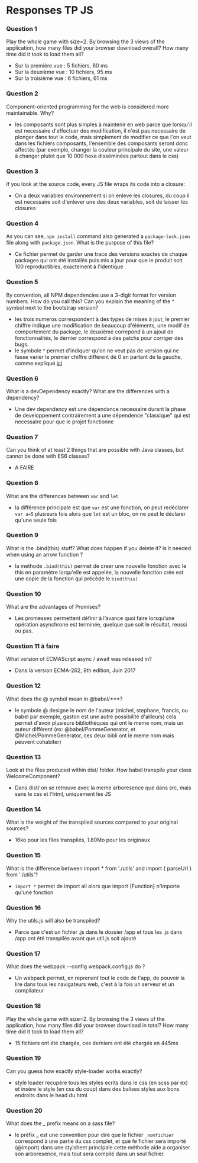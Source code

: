 # Responses TP JS

### Question 1
Play the whole game with size=2. By browsing the 3 views of the application, how many files did your browser download overall? How many time did it took to load them all?
- Sur la première vue : 5 fichiers, 60 ms
- Sur la deuxième vue : 10 fichiers, 95 ms
- Sur la troisième vue : 6 fichiers, 61 ms

### Question 2
Component-oriented programming for the web is considered more maintainable. Why?
- les composants sont plus simples à maintenir en web parce que lorsqu'il est necessaire d'effectuer des modification, il n'est pas necessaire de plonger dans tout le code, mais simplement de modifier ce que l'on veut dans les fichiers composants, l'ensemble des composants seront donc affectés (par exemple, changer la couleur principale du site, une valeur à changer plutot que 10 000 hexa disséminées partout dans le css)

### Question 3
If you look at the source code, every JS file wraps its code into a closure:
- On a deux variables environnement si on enleve les closures, 
du coup il est necessaire soit d'enlever une des deux variables, soit de laisser les closures

### Question 4
As you can see, `npm install` command also generated a `package-lock.json` file along with `package.json`. What is the purpose of this file?
- Ce fichier permet de garder une trace des versions exactes de chaque packages qui ont été installés puis mis a jour pour que le produit soit 100 reproductibles, exactement à l'identique 

### Question 5 
By convention, all NPM dependencies use a 3-digit format for version numbers. How do you call this? Can you explain the meaning of the ^ symbol next to the bootstrap version?
- les trois numeros correspondent à des types de mises à jour, le premier chiffre indique une modification de beaucoup d'éléments, une modif de comportement du package, le deuxième correpond à un ajout de fonctionnalités, le dernier correspond a des patchs pour corriger des bugs.
- le symbole ^ permet d'indiquer qu'on ne veut pas de version qui ne fasse varier le premier chiffre différent de 0 en partant de la gauche, comme expliqué [ici](https://nodejs.dev/learn/the-package-lock-json-file)

### Question 6 
What is a devDependency exactly? What are the differences with a dependency?
- Une dev dependency est une dépendance necessaire durant la phase de developpement contrairement a une dépendence "classique" qui est necessaire pour que le projet fonctionne

### Question 7 
Can you think of at least 2 things that are possible with Java classes, but cannot be done with ES6 classes?
- A FAIRE

### Question 8
What are the differences between `var` and `let`
- la différence principale est que `var` est une fonction, on peut redéclarer `var a=5` plusieurs fois alors que `let` est un bloc, on ne peut le déclarer qu'une seule fois

### Question 9 
What is the .bind(this) stuff? What does happen if you delete it? Is it needed when using an arrow function ?
- la methode `.bind(this)` permet de creer une nouvelle fonction avec le this en paramètre lorqu'elle est appelée, la nouvelle fonction crée est une copie de la fonction qui précède le `bind(this)`

### Question 10
What are the advantages of Promises?
- Les promesses permettent définir à l’avance quoi faire lorsqu’une opération asynchrone est terminée, quelque que soit le résultat, reussi ou pas.

### Question 11 à faire
What version of ECMAScript async / await was released in?
- Dans la version ECMA-262, 8th edition, Juin 2017

### Question 12
What does the @ symbol mean in @babel/***?
- le symbole @ designe le nom de l'auteur (michel, stephane, francis, ou babel par exemple, gaston est une autre possibilité d'ailleurs) cela permet d'avoir plusieurs bibliothèques qui ont le meme nom, mais un auteur différent (ex: @babel/PommeGenerator, et @Michel/PommeGenerator, ces deux bibli ont le meme nom mais peuvent cohabiter) 

### Question 13 
Look at the files produced within dist/ folder. How babel transpile your class WelcomeComponent?
- Dans dist/ on se retrouve avec la meme arboresence que dans src, mais sans le css et l'html, uniquement les JS

### Question 14 
What is the weight of the transpiled sources compared to your original sources?
- 16ko pour les files transpilés, 1.80Mo pour les originaux 

### Question 15
What is the difference between import * from './utils' and import { parseUrl } from './utils'?
- `import *` permet de import all alors que import {Function} n'importe qu'une fonction 

### Question 16
Why the utils.js will also be transpiled?
- Parce que c'est un fichier .js dans le dossier /app et tous les .js dans /app ont été transpilés avant que util.js soit ajouté

### Question 17
What does the webpack --config webpack.config.js do ?
-  Un webpack permet, en reprenant tout le code de l'app, de pouvoir la lire dans tous les navigateurs web, c'est à la fois un serveur et un compilateur 

### Question 18
Play the whole game with size=2. By browsing the 3 views of the application, how many files did your browser download in total? How many time did it took to load them all?
- 15 fichiers ont été chargés, ces derniers ont été chargés en 445ms

### Question 19
Can you guess how exactly style-loader works exactly?
- style loader recupère tous les styles ecrits dans le css (en scss par ex) et insère le style (en css du coup) dans des balises styles aux bons endroits dans le head du html

### Question 20
What does the _ prefix means on a sass file?
- le préfix _ est une convention pour dire que le fichier `_nomfichier` correspond à une partie du css complet, et que fe fichier sera importé (@import) dans une stylsheet principale 
cette méthode aide a organiser son arboresence, mais tout sera compilé dans un seul fichier.


